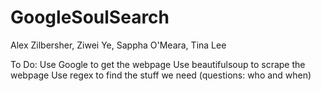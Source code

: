 GoogleSoulSearch
================

Alex Zilbersher, Ziwei Ye, Sappha O'Meara, Tina Lee

To Do:
Use Google to get the webpage
Use beautifulsoup to scrape the webpage
Use regex to find the stuff we need (questions: who and when)
